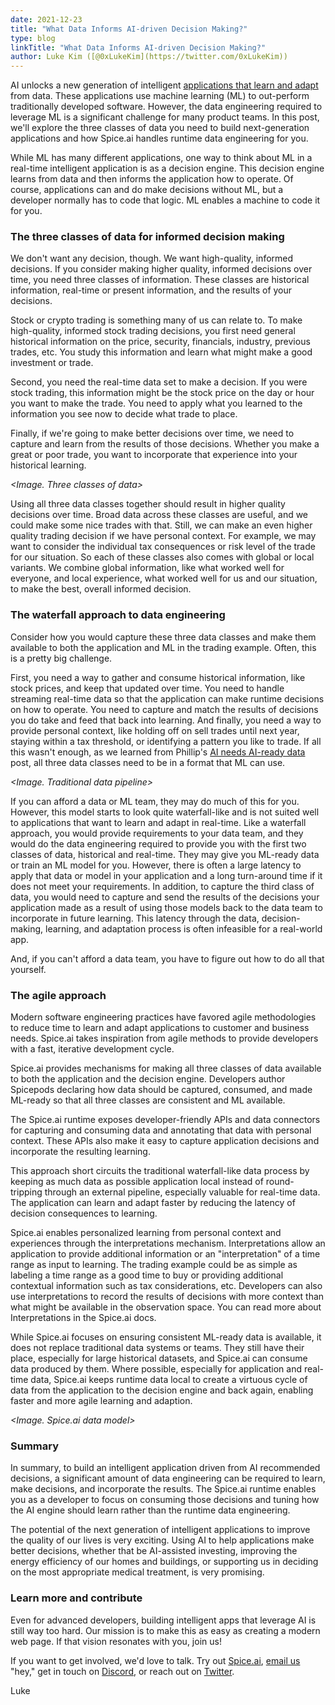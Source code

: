```yaml
---
date: 2021-12-23
title: "What Data Informs AI-driven Decision Making?"
type: blog
linkTitle: "What Data Informs AI-driven Decision Making?"
author: Luke Kim ([@0xLukeKim](https://twitter.com/0xLukeKim))
---
```


AI unlocks a new generation of intelligent [applications that learn and adapt](https://blog.spiceai.org/posts/2021/11/05/making-apps-that-learn-and-adapt/) from data. These applications use machine learning (ML) to out-perform traditionally developed software. However, the data engineering required to leverage ML is a significant challenge for many product teams. In this post, we'll explore the three classes of data you need to build next-generation applications and how Spice.ai handles runtime data engineering for you.

While ML has many different applications, one way to think about ML in a real-time intelligent application is as a decision engine. This decision engine learns from data and then informs the application how to operate. Of course, applications can and do make decisions without ML, but a developer normally has to code that logic. ML enables a machine to code it for you.

### The three classes of data for informed decision making

We don't want any decision, though. We want high-quality, informed decisions. If you consider making higher quality, informed decisions over time, you need three classes of information. These classes are historical information, real-time or present information, and the results of your decisions.

Stock or crypto trading is something many of us can relate to. To make high-quality, informed stock trading decisions, you first need general historical information on the price, security, financials, industry, previous trades, etc. You study this information and learn what might make a good investment or trade.

Second, you need the real-time data set to make a decision. If you were stock trading, this information might be the stock price on the day or hour you want to make the trade. You need to apply what you learned to the information you see now to decide what trade to place.

Finally, if we're going to make better decisions over time, we need to capture and learn from the results of those decisions. Whether you make a great or poor trade, you want to incorporate that experience into your historical learning.

_<Image. Three classes of data>_

Using all three data classes together should result in higher quality decisions over time. Broad data across these classes are useful, and we could make some nice trades with that. Still, we can make an even higher quality trading decision if we have personal context. For example, we may want to consider the individual tax consequences or risk level of the trade for our situation. So each of these classes also comes with global or local variants. We combine global information, like what worked well for everyone, and local experience, what worked well for us and our situation, to make the best, overall informed decision.

### The waterfall approach to data engineering

Consider how you would capture these three data classes and make them available to both the application and ML in the trading example. Often, this is a pretty big challenge.

First, you need a way to gather and consume historical information, like stock prices, and keep that updated over time. You need to handle streaming real-time data so that the application can make runtime decisions on how to operate. You need to capture and match the results of decisions you do take and feed that back into learning. And finally, you need a way to provide personal context, like holding off on sell trades until next year, staying within a tax threshold, or identifying a pattern you like to trade. If all this wasn't enough, as we learned from Phillip's [AI needs AI-ready data](https://blog.spiceai.org/posts/2021/12/05/ai-needs-ai-ready-data/) post, all three data classes need to be in a format that ML can use.

_<Image. Traditional data pipeline>_

If you can afford a data or ML team, they may do much of this for you. However, this model starts to look quite waterfall-like and is not suited well to applications that want to learn and adapt in real-time. Like a waterfall approach, you would provide requirements to your data team, and they would do the data engineering required to provide you with the first two classes of data, historical and real-time. They may give you ML-ready data or train an ML model for you. However, there is often a large latency to apply that data or model in your application and a long turn-around time if it does not meet your requirements. In addition, to capture the third class of data, you would need to capture and send the results of the decisions your application made as a result of using those models back to the data team to incorporate in future learning. This latency through the data, decision-making, learning, and adaptation process is often infeasible for a real-world app.

And, if you can't afford a data team, you have to figure out how to do all that yourself.

### The agile approach

Modern software engineering practices have favored agile methodologies to reduce time to learn and adapt applications to customer and business needs. Spice.ai takes inspiration from agile methods to provide developers with a fast, iterative development cycle.

Spice.ai provides mechanisms for making all three classes of data available to both the application and the decision engine. Developers author Spicepods declaring how data should be captured, consumed, and made ML-ready so that all three classes are consistent and ML available.

The Spice.ai runtime exposes developer-friendly APIs and data connectors for capturing and consuming data and annotating that data with personal context. These APIs also make it easy to capture application decisions and incorporate the resulting learning.

This approach short circuits the traditional waterfall-like data process by keeping as much data as possible application local instead of round-tripping through an external pipeline, especially valuable for real-time data. The application can learn and adapt faster by reducing the latency of decision consequences to learning.

Spice.ai enables personalized learning from personal context and experiences through the interpretations mechanism. Interpretations allow an application to provide additional information or an "interpretation" of a time range as input to learning. The trading example could be as simple as labeling a time range as a good time to buy or providing additional contextual information such as tax considerations, etc. Developers can also use interpretations to record the results of decisions with more context than what might be available in the observation space. You can read more about Interpretations in the Spice.ai docs.

While Spice.ai focuses on ensuring consistent ML-ready data is available, it does not replace traditional data systems or teams. They still have their place, especially for large historical datasets, and Spice.ai can consume data produced by them. Where possible, especially for application and real-time data, Spice.ai keeps runtime data local to create a virtuous cycle of data from the application to the decision engine and back again, enabling faster and more agile learning and adaption.

_<Image. Spice.ai data model>_

### Summary

In summary, to build an intelligent application driven from AI recommended decisions, a significant amount of data engineering can be required to learn, make decisions, and incorporate the results. The Spice.ai runtime enables you as a developer to focus on consuming those decisions and tuning how the AI engine should learn rather than the runtime data engineering.

The potential of the next generation of intelligent applications to improve the quality of our lives is very exciting. Using AI to help applications make better decisions, whether that be AI-assisted investing, improving the energy efficiency of our homes and buildings, or supporting us in deciding on the most appropriate medical treatment, is very promising.

### Learn more and contribute

Even for advanced developers, building intelligent apps that leverage AI is still way too hard. Our mission is to make this as easy as creating a modern web page. If that vision resonates with you, join us!

If you want to get involved, we'd love to talk. Try out [Spice.ai](https://spiceai.org), [email us](mailto:hey@spiceai.io) "hey," get in touch on [Discord](https://discord.gg/kZnTfneP5u), or reach out on [Twitter](https://twitter.com/SpiceAIHQ).

Luke
